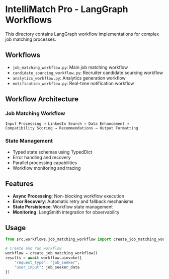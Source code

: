# IntelliMatch Pro - LangGraph Workflows

This directory contains LangGraph workflow implementations for complex job matching processes.

## Workflows

- `job_matching_workflow.py`: Main job matching workflow
- `candidate_sourcing_workflow.py`: Recruiter candidate sourcing workflow
- `analytics_workflow.py`: Analytics generation workflow
- `notification_workflow.py`: Real-time notification workflow

## Workflow Architecture

### Job Matching Workflow
```
Input Processing → LinkedIn Search → Data Enhancement → 
Compatibility Scoring → Recommendations → Output Formatting
```

### State Management
- Typed state schemas using TypedDict
- Error handling and recovery
- Parallel processing capabilities
- Workflow monitoring and tracing

## Features

- **Async Processing**: Non-blocking workflow execution
- **Error Recovery**: Automatic retry and fallback mechanisms
- **State Persistence**: Workflow state management
- **Monitoring**: LangSmith integration for observability

## Usage

```python
from src.workflows.job_matching_workflow import create_job_matching_workflow

# Create and run workflow
workflow = create_job_matching_workflow()
results = await workflow.ainvoke({
    "request_type": "job_seeker",
    "user_input": job_seeker_data
})
```